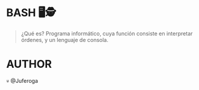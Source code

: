 <h1 aling="center"> BASH 🖥🕵️ </h1>

>¿Qué es? 
Programa informático, cuya función consiste en interpretar órdenes, 
y un lenguaje de consola.



# AUTHOR

:skull: @Juferoga
